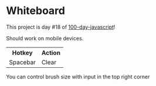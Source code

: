 # Whiteboard
This project is day #18 of <a href="https://github.com/grigoryan-m/100-day-javascript.git">100-day-javascript</a>!

Should work on mobile devices.

<table>
  <tr>
    <th>Hotkey</th>
    <th>Action</th>
  </tr>
  <tr>
    <td>Spacebar</td>
    <td>Clear</td>
  </tr>
</table>

You can control brush size with input in the top right corner
